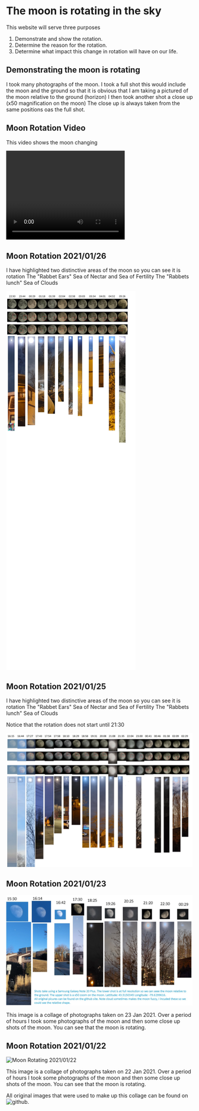 # The moon is rotating in the sky

This website will serve three purposes

1. Demonstrate and show the rotation.
2. Determine the reason for the rotation.
3. Determine what impact this change in rotation will have on our life.

## Demonstrating the moon is rotating

I took many photographs of the moon.
I took a full shot this would include the moon and the ground so that it is obvious that I am taking a pictured of the moon relative to the ground (horizon)
I then took another shot a close up (x50 magnification on the moon)
The close up is always taken from the same positions oas the full shot.

## Moon Rotation Video

This video shows the moon changing

<video width="320" height="240" controls>
  <source src="/assets/video/MoonRotating25012021.mp4" type="video/mp4">
  Video of moon rotating
</video>


## Moon Rotation 2021/01/26

I have highlighted two distinctive areas of the moon so you can see it is rotation 
The "Rabbet Ears" Sea of Nectar and Sea of Fertility
The "Rabbets lunch" Sea of Clouds

![Moon Rotating 2021/01/26](/assets/images/20210126/MoonRotation20210126.jpg)


## Moon Rotation 2021/01/25

I have highlighted two distinctive areas of the moon so you can see it is rotation 
The "Rabbet Ears" Sea of Nectar and Sea of Fertility
The "Rabbets lunch" Sea of Clouds

Notice that the rotation does not start until 21:30

![Moon Rotating 2021/01/25](/assets/images/20210125/MoonRotation20210125.jpg)


## Moon Rotation 2021/01/23

![Moon Rotating 2021/01/23](/assets/images/20210123/MoonRotation20210123.jpg)


This image is a collage of photographs taken on 23 Jan 2021.
Over a period of hours I took some photographs of the moon and then some close up shots of the moon.
You can see that the moon is rotating.

## Moon Rotation 2021/01/22

![Moon Rotating 2021/01/22](/assets/images/20210122/MoonRotating20210122.png)

This image is a collage of photographs taken on 22 Jan 2021.
Over a period of hours I took some photographs of the moon and then some close up shots of the moon.
You can see that the moon is rotating.



All original images that were used to make up this collage can be found on ![github](https://github.com/ernan/ernan.github.io).
